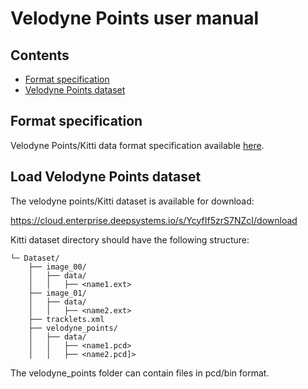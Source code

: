 # Velodyne Points user manual

## Contents

- [Format specification](#format-specification)
- [Velodyne Points dataset](#load-velodyne-points-dataset)

## Format specification

Velodyne Points/Kitti data format specification available [here](http://www.cvlibs.net/datasets/kitti/index.php).

##  Load Velodyne Points dataset

The velodyne points/Kitti dataset is available for download:

https://cloud.enterprise.deepsystems.io/s/YcyfIf5zrS7NZcI/download

Kitti dataset directory should have the following structure:

<!--lint disable fenced-code-flag-->
```
└─ Dataset/
    ├── image_00/
    │   ├── data/
    │   │   ├── <name1.ext>
    ├── image_01/
    │   ├── data/
    │   │   ├── <name2.ext>
    ├── tracklets.xml
    ├── velodyne_points/
    │   ├── data/
    │   │   ├── <name1.pcd>
    │   │   ├── <name2.pcd]>
```

The velodyne_points folder can contain files in pcd/bin format.